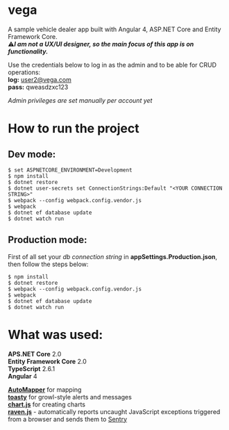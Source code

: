# vega
A sample vehicle dealer app built with Angular 4, ASP.NET Core and Entity Framework Core.<br />
:warning:**_I am not a UX/UI designer, so the main focus of this app is on functionality._** <br />

Use the credentials below to log in as the admin and to be able for CRUD operations:<br />
**log:** user2@vega.com <br />
**pass:** qweasdzxc123 <br />

_Admin privileges are set manually per account yet_<br />

# How to run the project
## Dev mode:
```
$ set ASPNETCORE_ENVIRONMENT=Development
$ npm install
$ dotnet restore
$ dotnet user-secrets set ConnectionStrings:Default "<YOUR CONNECTION STRING>"
$ webpack --config webpack.config.vendor.js
$ webpack 
$ dotnet ef database update
$ dotnet watch run 
```
## Production mode:
First of all set your _db connection string_ in **appSettings.Production.json**, then follow the steps below:
```
$ npm install
$ dotnet restore
$ webpack --config webpack.config.vendor.js
$ webpack 
$ dotnet ef database update
$ dotnet watch run 
```

# What was used:
**APS.NET Core** 2.0 <br />
**Entity Framework Core** 2.0 <br />
**TypeScript** 2.6.1 <br />
**Angular** 4 <br />

[**AutoMapper**](http://automapper.org/) for mapping <br />
[**toasty**](https://www.npmjs.com/package/ng2-toasty) for growl-style alerts and messages <br />
[**chart.js**](http://www.chartjs.org/) for creating charts <br />
[**raven.js**](https://www.npmjs.com/package/raven-js) - automatically reports uncaught JavaScript exceptions triggered from a browser and sends them to [Sentry](https://sentry.io) <br />
